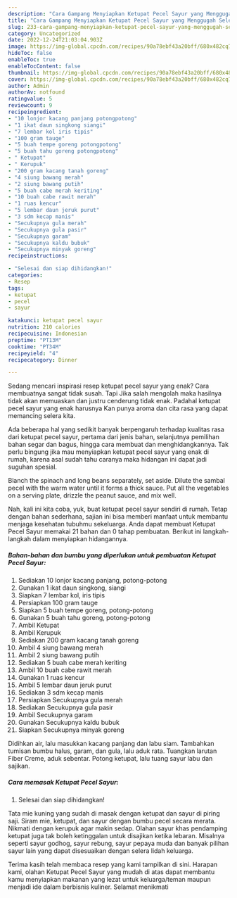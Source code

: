 ```yaml
---
description: "Cara Gampang Menyiapkan Ketupat Pecel Sayur yang Menggugah Selera, Buat Buka Puasa}"
title: "Cara Gampang Menyiapkan Ketupat Pecel Sayur yang Menggugah Selera, Buat Buka Puasa}"
slug: 233-cara-gampang-menyiapkan-ketupat-pecel-sayur-yang-menggugah-selera-buat-buka-puasa
category: Uncategorized
date: 2022-12-24T21:03:04.903Z
image: https://img-global.cpcdn.com/recipes/90a78ebf43a20bff/680x482cq70/ketupat-pecel-sayur-foto-resep-utama.jpg
hideToc: false
enableToc: true
enableTocContent: false
thumbnail: https://img-global.cpcdn.com/recipes/90a78ebf43a20bff/680x482cq70/ketupat-pecel-sayur-foto-resep-utama.jpg
cover: https://img-global.cpcdn.com/recipes/90a78ebf43a20bff/680x482cq70/ketupat-pecel-sayur-foto-resep-utama.jpg
author: Admin
authorAv: notfound
ratingvalue: 5
reviewcount: 9
recipeingredient:
- "10 lonjor kacang panjang potongpotong"
- "1 ikat daun singkong siangi"
- "7 lembar kol iris tipis"
- "100 gram tauge"
- "5 buah tempe goreng potongpotong"
- "5 buah tahu goreng potongpotong"
- " Ketupat"
- " Kerupuk"
- "200 gram kacang tanah goreng"
- "4 siung bawang merah"
- "2 siung bawang putih"
- "5 buah cabe merah keriting"
- "10 buah cabe rawit merah"
- "1 ruas kencur"
- "5 lembar daun jeruk purut"
- "3 sdm kecap manis"
- "Secukupnya gula merah"
- "Secukupnya gula pasir"
- "Secukupnya garam"
- "Secukupnya kaldu bubuk"
- "Secukupnya minyak goreng"
recipeinstructions:

- "Selesai dan siap dihidangkan!"
categories:
- Resep
tags:
- ketupat
- pecel
- sayur

katakunci: ketupat pecel sayur 
nutrition: 210 calories
recipecuisine: Indonesian
preptime: "PT13M"
cooktime: "PT34M"
recipeyield: "4"
recipecategory: Dinner

---
```



Sedang mencari inspirasi resep ketupat pecel sayur yang enak? Cara membuatnya sangat tidak susah. Tapi Jika salah mengolah maka hasilnya tidak akan memuaskan dan justru cenderung tidak enak. Padahal ketupat pecel sayur yang enak harusnya Kan punya aroma dan cita rasa yang dapat memancing selera kita.


Ada beberapa hal yang sedikit banyak berpengaruh terhadap kualitas rasa dari ketupat pecel sayur, pertama dari jenis bahan, selanjutnya pemilihan bahan segar dan bagus, hingga cara membuat dan menghidangkannya. Tak perlu bingung jika mau menyiapkan ketupat pecel sayur yang enak di rumah, karena asal sudah tahu caranya maka hidangan ini dapat jadi suguhan spesial.

Blanch the spinach and long beans separately, set aside. Dilute the sambal pecel with the warm water until it forms a thick sauce. Put all the vegetables on a serving plate, drizzle the peanut sauce, and mix well.


Nah, kali ini kita coba, yuk, buat ketupat pecel sayur sendiri di rumah. Tetap dengan bahan sederhana, sajian ini bisa memberi manfaat untuk membantu menjaga kesehatan tubuhmu sekeluarga. Anda dapat membuat Ketupat Pecel Sayur memakai 21 bahan dan 0 tahap pembuatan. Berikut ini langkah-langkah dalam menyiapkan hidangannya.

<!--inarticleads1-->

##### Bahan-bahan dan bumbu yang diperlukan untuk pembuatan Ketupat Pecel Sayur:

1. Sediakan 10 lonjor kacang panjang, potong-potong
1. Gunakan 1 ikat daun singkong, siangi
1. Siapkan 7 lembar kol, iris tipis
1. Persiapkan 100 gram tauge
1. Siapkan 5 buah tempe goreng, potong-potong
1. Gunakan 5 buah tahu goreng, potong-potong
1. Ambil  Ketupat
1. Ambil  Kerupuk
1. Sediakan 200 gram kacang tanah goreng
1. Ambil 4 siung bawang merah
1. Ambil 2 siung bawang putih
1. Sediakan 5 buah cabe merah keriting
1. Ambil 10 buah cabe rawit merah
1. Gunakan 1 ruas kencur
1. Ambil 5 lembar daun jeruk purut
1. Sediakan 3 sdm kecap manis
1. Persiapkan Secukupnya gula merah
1. Sediakan Secukupnya gula pasir
1. Ambil Secukupnya garam
1. Gunakan Secukupnya kaldu bubuk
1. Siapkan Secukupnya minyak goreng


Didihkan air, lalu masukkan kacang panjang dan labu siam. Tambahkan tumisan bumbu halus, garam, dan gula, lalu aduk rata. Tuangkan larutan Fiber Creme, aduk sebentar. Potong ketupat, lalu tuang sayur labu dan sajikan. 

<!--inarticleads2-->

##### Cara memasak Ketupat Pecel Sayur:


1. Selesai dan siap dihidangkan!

Tata mie kuning yang sudah di masak dengan ketupat dan sayur di piring saji. Siram mie, ketupat, dan sayur dengan bumbu pecel secara merata. Nikmati dengan kerupuk agar makin sedap. Olahan sayur khas pendamping ketupat juga tak boleh ketinggalan untuk disajikan ketika lebaran. Misalnya seperti sayur godhog, sayur rebung, sayur pepaya muda dan banyak pilihan sayur lain yang dapat disesuaikan dengan selera lidah keluarga. 

Terima kasih telah membaca resep yang kami tampilkan di sini. Harapan kami, olahan Ketupat Pecel Sayur yang mudah di atas dapat membantu kamu menyiapkan makanan yang lezat untuk keluarga/teman maupun menjadi ide dalam berbisnis kuliner. Selamat menikmati
